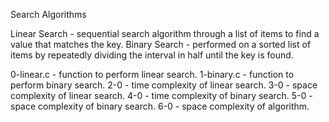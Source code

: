 Search Algorithms

Linear Search - sequential search algorithm through a list of items to find a value that matches the key.
Binary Search - performed on a sorted list of items by repeatedly dividing the interval in half until the key is found.

0-linear.c - function to perform linear search.
1-binary.c - function to perform binary search.
2-0 - time complexity of linear search.
3-0 - space complexity of linear search.
4-0 - time complexity of binary search.
5-0 - space complexity of binary search.
6-0 - space complexity of algorithm.
